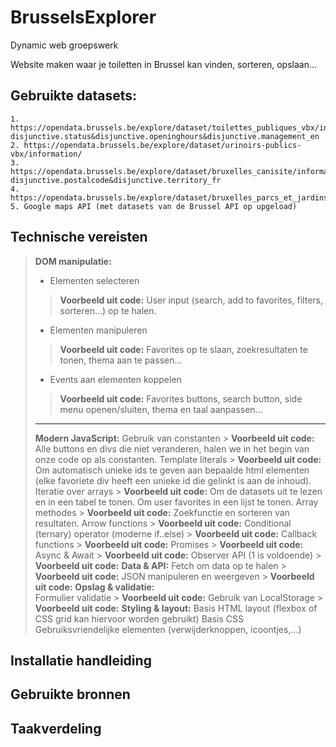 # BrusselsExplorer
Dynamic web groepswerk

Website maken waar je toiletten in Brussel kan vinden, sorteren, opslaan...

## Gebruikte datasets: 
    1. https://opendata.brussels.be/explore/dataset/toilettes_publiques_vbx/information/?disjunctive.status&disjunctive.openinghours&disjunctive.management_en
    2. https://opendata.brussels.be/explore/dataset/urinoirs-publics-vbx/information/
    3. https://opendata.brussels.be/explore/dataset/bruxelles_canisite/information/?disjunctive.postalcode&disjunctive.territory_fr
    4. https://opendata.brussels.be/explore/dataset/bruxelles_parcs_et_jardins/information/
    5. Google maps API (met datasets van de Brussel API op upgeload)

## Technische vereisten
>**DOM manipulatie:**
>
>   - Elementen selecteren
>
>> **Voorbeeld uit code:** User input (search, add to favorites, filters, sorteren...) op te halen.
>
>   - Elementen manipuleren
>
>> **Voorbeeld uit code:** Favorites op te slaan, zoekresultaten te tonen, thema aan te passen...
>
>   - Events aan elementen koppelen
>
>> **Voorbeeld uit code:** Favorites buttons, search button, side menu openen/sluiten, thema en taal aanpassen...
>---
>
>    **Modern JavaScript:**
>        Gebruik van constanten
>            > **Voorbeeld uit code:** Alle buttons en divs die niet veranderen, halen we in het begin van onze code op als constanten.
>        Template literals
>            > **Voorbeeld uit code:** Om automatisch unieke ids te geven aan bepaalde html elementen (elke favoriete div heeft een unieke id die gelinkt is aan de inhoud).
>        Iteratie over arrays
>            > **Voorbeeld uit code:** Om de datasets uit te lezen en in een tabel te tonen. Om user favorites in een lijst te tonen.
>        Array methodes
>            > **Voorbeeld uit code:** Zoekfunctie en sorteren van resultaten.
>        Arrow functions
>            > **Voorbeeld uit code:**
>        Conditional (ternary) operator (moderne if..else)
>            > **Voorbeeld uit code:**
>        Callback functions
>            > **Voorbeeld uit code:**
>        Promises
>            > **Voorbeeld uit code:**
>        Async & Await
>            > **Voorbeeld uit code:**
>        Observer API (1 is voldoende)
>            > **Voorbeeld uit code:**
>    **Data & API:** 
>        Fetch om data op te halen
>            > **Voorbeeld uit code:**
>        JSON manipuleren en weergeven
>            > **Voorbeeld uit code:**
>    **Opslag & validatie:**  
>        Formulier validatie
>            > **Voorbeeld uit code:**
>        Gebruik van LocalStorage
>            > **Voorbeeld uit code:**
>    **Styling & layout:**
>        Basis HTML layout (flexbox of CSS grid kan hiervoor worden gebruikt)
>        Basis CSS
>        Gebruiksvriendelijke elementen (verwijderknoppen, icoontjes,...)

## Installatie handleiding

## Gebruikte bronnen

## Taakverdeling


